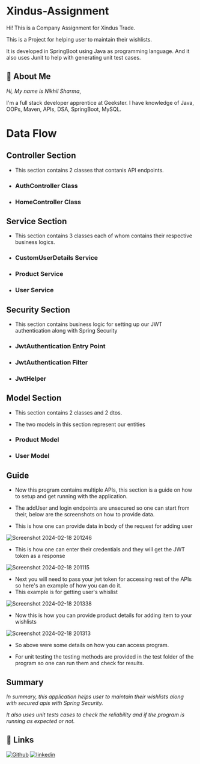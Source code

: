 
# Xindus-Assignment

Hi! This is a Company Assignment for Xindus Trade.

This is a Project for helping user to maintain their wishlists.

It is developed in SpringBoot using Java as programming language.
And it also uses Junit to help with generating unit test cases.




## 🚀 About Me
*Hi, My name is Nikhil Sharma*,

I'm a full stack developer apprentice at Geekster. I have knowledge of Java, OOPs, Maven, APIs, DSA, SpringBoot, MySQL.


# Data Flow

## Controller Section

- This section contains 2 classes that contanis API endpoints.

* ### AuthController Class

* ### HomeController Class

## Service Section

- This section contains 3 classes each of whom contains their respective business logics.

* ### CustomUserDetails Service

* ### Product Service

* ### User Service


## Security Section

- This section contains business logic for setting up our JWT authentication along with Spring Security

* ### JwtAuthentication Entry Point 

* ### JwtAuthentication Filter

* ### JwtHelper


## Model Section

- This section contains 2 classes and 2 dtos.

- The two models in this section represent our entities

* ### Product Model

* ### User Model
## Guide

- Now this program contains multiple APIs, this section is a guide on how to setup and get running with the application.

- The addUser and login endpoints are unsecured so one can start from their, below are the screenshots on how to provide data.
- This is how one can provide data in body of the request for adding user

![Screenshot 2024-02-18 201246](https://github.com/Nikhil-Sharma-CS/XindusAssignment/assets/72157075/d8e7d949-c323-406e-8e5f-7aa8214d6579)

- This is how one can enter their credentials and they will get the JWT token as a response

![Screenshot 2024-02-18 201115](https://github.com/Nikhil-Sharma-CS/XindusAssignment/assets/72157075/d044dcac-376c-4689-a9b2-08aa760fd74b)

- Next you will need to pass your jwt token for accessing rest of the APIs so here's an example of how you can do it.
- This example is for getting user's whislist

![Screenshot 2024-02-18 201338](https://github.com/Nikhil-Sharma-CS/XindusAssignment/assets/72157075/26d58461-18b0-4abc-9fdb-f730f1b11f4b)

- Now this is how you can provide product details for adding item to your wishlists

![Screenshot 2024-02-18 201313](https://github.com/Nikhil-Sharma-CS/XindusAssignment/assets/72157075/348c7257-93e7-4181-ad57-989b7a8e1c62)

- So above were some details on how you can access program.

- For unit testing the testing methods are provided in the test folder of the program so one can run them and check for results.

## Summary

*In summary, this application helps user to maintain their wishlists along with secured apis with Spring Security.*

*It also uses unit tests cases to check the reliability and if the program is running as expected or not.*
## 🔗 Links
[![Github](https://img.shields.io/badge/Github-000?style=for-the-badge&logo=ko-fi&logoColor=white)](https://github.com/Nikhil-Sharma-CS)
[![linkedin](https://img.shields.io/badge/linkedin-0A66C2?style=for-the-badge&logo=linkedin&logoColor=white)](https://www.linkedin.com/in/nikhil-sharma-cse)


